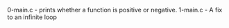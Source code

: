 0-main.c - prints whether a function is positive or negative.
1-main.c - A fix to an infinite loop


